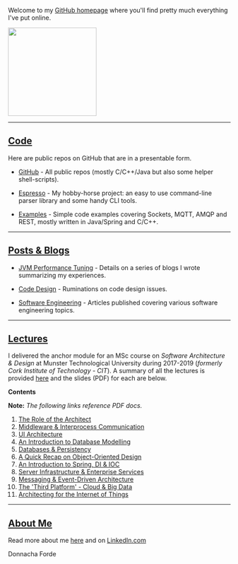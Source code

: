 

Welcome to my [GitHub homepage](https://donnachaforde.github.io) where you'll find pretty much everything I've put online. 

<img src="https://media.licdn.com/dms/image/C4E03AQHNpRCvTr_urQ/profile-displayphoto-shrink_200_200/0/1624951213749?e=1698278400&v=beta&t=EfuSoETTBJhTzcQvV84t0Bg9cp-r7EuNHXOUnjzfF-8" width="200" height="200" />




*** 

## [Code](https://github.com/donnachaforde?tab=repositories&q=&type=public&language=&sort=) 
Here are public repos on GitHub that are in a presentable form.

* [GitHub](https://github.com/donnachaforde) - All public repos (mostly C/C++/Java but also some helper shell-scripts).

* [Espresso](https://github.com/donnachaforde?tab=repositories&q=espresso&type=public&language=&sort=) - My hobby-horse project: an easy to use command-line parser library and some handy CLI tools. 

* [Examples](https://github.com/donnachaforde?tab=repositories&q=example&type=public&language=&sort=) - Simple code examples covering Sockets, MQTT, AMQP and REST, mostly written in Java/Spring and C/C++.  



***
## [Posts & Blogs](https://donnachaforde.github.io/blogs+posts)

* [JVM Performance Tuning](./blogs%2Bposts/jvm-performance-tuning) - Details on a series of blogs I wrote summarizing my experiences. 
	
* [Code Design](./blogs%2Bposts/code-design) - Ruminations on code design issues. 

* [Software Engineering](./blogs%2Bposts/software-engineering) - Articles published covering various software engineering topics. 
	


***
## [Lectures](https://donnachaforde.github.io/lectures/)

 I delivered the anchor module for an MSc course on _Software Architecture & Design_ at Munster Technological University during 2017-2019 (_formerly Cork Institute of Technology - CIT_).  A summary of all the lectures is provided [here](./lectures/README.md) and the slides (PDF) for each are below.

**Contents**

 **Note:**
_The following links reference PDF docs._

1. [The Role of the Architect](lectures/published/01%20-%20The%20Role%20of%20the%20Architect.pdf)
2. [Middleware & Interprocess Communication](lectures/published/02%20-%20Middleware%20%26%20Interprocess%20Communication.pdf)
3. [UI Architecture](lectures/published/03%20-%20UI%20Architecture.pdf)
4. [An Introduction to Database Modelling](lectures/published/04%20-%20An%20Introduction%20to%20Database%20Modelling.pdf)
5. [Databases & Persistency](lectures/published/05%20-%20Databases%20%26%20Persistency.pdf)
6. [A Quick Recap on Object-Oriented Design](lectures/published/06%20-%20A%20Quick%20Recap%20on%20Object-Oriented%20Design.pdf)
7. [An Introduction to Spring, DI & IOC](lectures/published/07%20-%20An%20Introduction%20to%20Spring%2C%20DI%20%26%20IOC.pdf) 
8. [Server Infrastructure & Enterprise Services](lectures/published/08%20-%20Server%20Infrastructure%20%26%20Enterprise%20Services.pdf)
9. [Messaging & Event-Driven Architecture](lectures/published/09%20-%20Messaging%20%26%20Event-Driven%20Architecture.pdf)
10. [The 'Third Platform' - Cloud & Big Data](lectures/published/10%20-%20The%20Third%20Platform%20-%20Cloud%20%26%20Big%20Data.pdf)
11. [Architecting for the Internet of Things](lectures/published/11%20-%20Architecting%20for%20the%20Internet%20of%20Things%20(IoT).pdf)



***
## [About Me](https://about.me/donnacha.forde)
Read more about me [here](about.md) and on [LinkedIn.com](https://www.linkedin.com/in/donnachaforde/)


Donnacha Forde


